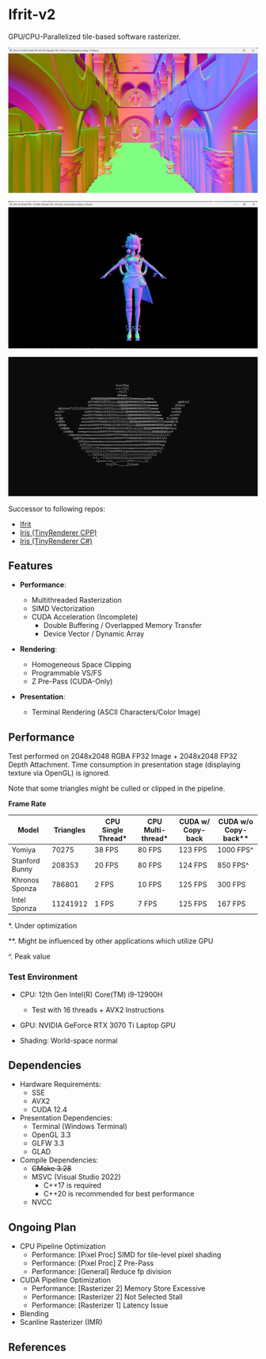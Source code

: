 # Ifrit-v2

GPU/CPU-Parallelized tile-based software rasterizer.

![](img/img_demo1.png)

![](img/img_demo2.png)

![](img/img_demo3.png)



Successor to following repos:
 - [Ifrit](https://github.com/Aeroraven/Ifrit)
 - [Iris (TinyRenderer CPP)](https://github.com/Aeroraven/Stargazer/tree/main/ComputerGraphics/Iris)
 - [Iris (TinyRenderer C#)](https://github.com/Aeroraven/Stargazer/tree/main/ComputerGraphics/TinyRenderer)


## Features

- **Performance**:
	- Multithreaded Rasterization
	- SIMD Vectorization
	- CUDA Acceleration (Incomplete)
		- Double Buffering / Overlapped Memory Transfer
		- Device Vector / Dynamic Array

- **Rendering**:
	- Homogeneous Space Clipping
	- Programmable VS/FS
	- Z Pre-Pass (CUDA-Only)

- **Presentation**:
	- Terminal Rendering (ASCII Characters/Color Image)



## Performance

Test performed on 2048x2048 RGBA FP32 Image + 2048x2048 FP32 Depth Attachment. Time consumption in presentation stage (displaying texture via OpenGL) is ignored.

Note that some triangles might be culled or clipped in the pipeline.

**Frame Rate**

| Model          | Triangles | CPU Single Thread* | CPU Multi-thread* | CUDA w/ Copy-back | CUDA w/o Copy-back** |
| -------------- | --------- | ------------------ | ----------------- | ----------------- | -------------------- |
| Yomiya         | 70275     | 38 FPS             | 80 FPS            | 123 FPS           | 1000 FPS^            |
| Stanford Bunny | 208353    | 20 FPS             | 80 FPS            | 124 FPS           | 850 FPS^             |
| Khronos Sponza | 786801    | 2 FPS              | 10 FPS            | 125 FPS           | 300 FPS              |
| Intel Sponza   | 11241912  | 1 FPS              | 7 FPS             | 125 FPS           | 167 FPS              |

*. Under optimization 

**. Might be influenced by other applications which utilize GPU

^. Peak value

### Test Environment

- CPU: 12th Gen Intel(R) Core(TM) i9-12900H 
  - Test with 16 threads + AVX2 Instructions

- GPU: NVIDIA GeForce RTX 3070 Ti Laptop GPU
- Shading: World-space normal



## Dependencies

- Hardware Requirements:
  - SSE
  - AVX2
  - CUDA 12.4
- Presentation Dependencies:
	- Terminal (Windows Terminal)
	- OpenGL 3.3
	- GLFW 3.3
	- GLAD
- Compile Dependencies:
	- <s>CMake 3.28</s>
	- MSVC (Visual Studio 2022)
		- C++17 is required
		- C++20 is recommended for best performance
	- NVCC



## Ongoing Plan

- CPU Pipeline Optimization
  - Performance: [Pixel Proc] SIMD for tile-level pixel shading
  - Performance: [Pixel Proc] Z Pre-Pass
  - Performance: [General] Reduce fp division
- CUDA  Pipeline Optimization 
  - Performance: [Rasterizer 2] Memory Store Excessive
  - Performance: [Rasterizer 2] Not Selected Stall
  - Performance: [Rasterizer 1] Latency Issue
- Blending
- Scanline Rasterizer (IMR)

## References

